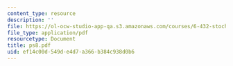 ```yaml
---
content_type: resource
description: ''
file: https://ol-ocw-studio-app-qa.s3.amazonaws.com/courses/6-432-stochastic-processes-detection-and-estimation-spring-2004/ef14c00d549de4d7a366b384c938d0b6_ps8.pdf
file_type: application/pdf
resourcetype: Document
title: ps8.pdf
uid: ef14c00d-549d-e4d7-a366-b384c938d0b6
---
```

